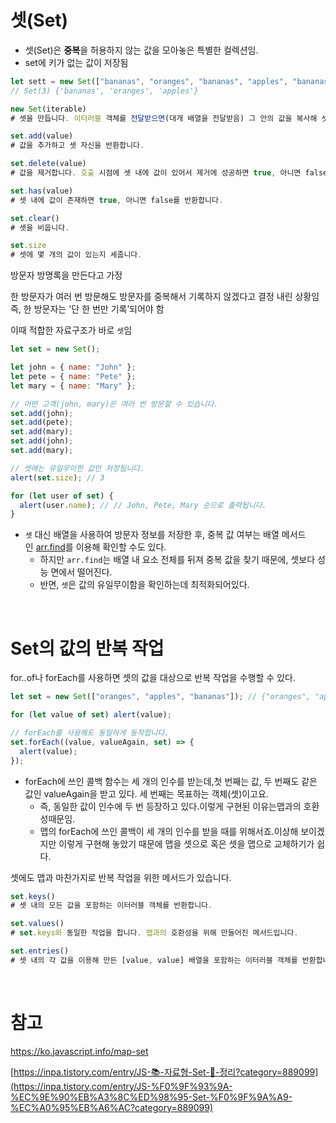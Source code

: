 # **셋(Set)**

- 셋(Set)은 **중복**을 허용하지 않는 값을 모아놓은 특별한 컬렉션임.
- set에 키가 없는 값이 저장됨

```jsx
let sett = new Set(["bananas", "oranges", "bananas", "apples", "bananas"]);
// Set(3) {'bananas', 'oranges', 'apples'}
```

```jsx
new Set(iterable)
# 셋을 만듭니다. 이터러블 객체를 전달받으면(대개 배열을 전달받음) 그 안의 값을 복사해 셋에 넣어줍니다.

set.add(value)
# 값을 추가하고 셋 자신을 반환합니다.

set.delete(value)
# 값을 제거합니다. 호출 시점에 셋 내에 값이 있어서 제거에 성공하면 true, 아니면 false를 반환합니다.

set.has(value)
# 셋 내에 값이 존재하면 true, 아니면 false를 반환합니다.

set.clear()
# 셋을 비웁니다.

set.size
# 셋에 몇 개의 값이 있는지 세줍니다.

```

방문자 방명록을 만든다고 가정

한 방문자가 여러 번 방문해도 방문자를 중복해서 기록하지 않겠다고 결정 내린 상황임 즉, 한 방문자는 '단 한 번만 기록’되어야 함

이때 적합한 자료구조가 바로 `셋`임

```jsx
let set = new Set();

let john = { name: "John" };
let pete = { name: "Pete" };
let mary = { name: "Mary" };

// 어떤 고객(john, mary)은 여러 번 방문할 수 있습니다.
set.add(john);
set.add(pete);
set.add(mary);
set.add(john);
set.add(mary);

// 셋에는 유일무이한 값만 저장됩니다.
alert(set.size); // 3

for (let user of set) {
  alert(user.name); // // John, Pete, Mary 순으로 출력됩니다.
}
```

- `셋` 대신 배열을 사용하여 방문자 정보를 저장한 후, 중복 값 여부는 배열 메서드인 [arr.find](https://developer.mozilla.org/ko/docs/Web/JavaScript/Reference/Global_Objects/Array/find)를 이용해 확인할 수도 있다.
  - 하지만 `arr.find`는 배열 내 요소 전체를 뒤져 중복 값을 찾기 때문에, 셋보다 성능 면에서 떨어진다.
  - 반면, `셋`은 값의 유일무이함을 확인하는데 최적화되어있다.

</br>

# **Set의 값의 반복 작업**

for..of나 forEach를 사용하면 셋의 값을 대상으로 반복 작업을 수행할 수 있다.

```jsx
let set = new Set(["oranges", "apples", "bananas"]); // {"oranges", "apples", "bananas"}

for (let value of set) alert(value);

// forEach를 사용해도 동일하게 동작합니다.
set.forEach((value, valueAgain, set) => {
  alert(value);
});
```

- forEach에 쓰인 콜백 함수는 세 개의 인수를 받는데,첫 번째는 값, 두 번째도 같은 값인 valueAgain을 받고 있다. 세 번째는 목표하는 객체(셋)이고요.
  - 즉, 동일한 값이 인수에 두 번 등장하고 있다.이렇게 구현된 이유는맵과의 호환성때문임.
  - 맵의 forEach에 쓰인 콜백이 세 개의 인수를 받을 때를 위해서죠.이상해 보이겠지만 이렇게 구현해 놓았기 때문에 맵을 셋으로 혹은 셋을 맵으로 교체하기가 쉽다.

셋에도 맵과 마찬가지로 반복 작업을 위한 메서드가 있습니다.

```jsx
set.keys()
# 셋 내의 모든 값을 포함하는 이터러블 객체를 반환합니다.

set.values()
# set.keys와 동일한 작업을 합니다. 맵과의 호환성을 위해 만들어진 메서드입니다.

set.entries()
# 셋 내의 각 값을 이용해 만든 [value, value] 배열을 포함하는 이터러블 객체를 반환합니다. 맵과의 호환성을 위해 만들어졌습니다.

```

<br>

# 참고

https://ko.javascript.info/map-set

[https://inpa.tistory.com/entry/JS-📚-자료형-Set-🚩-정리?category=889099](https://inpa.tistory.com/entry/JS-%F0%9F%93%9A-%EC%9E%90%EB%A3%8C%ED%98%95-Set-%F0%9F%9A%A9-%EC%A0%95%EB%A6%AC?category=889099)
